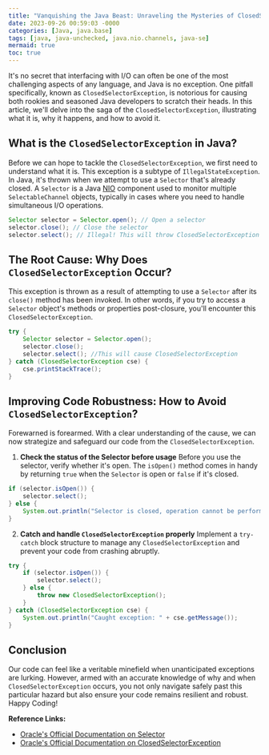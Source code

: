 ```yaml
---
title: "Vanquishing the Java Beast: Unraveling the Mysteries of ClosedSelectorException"
date: 2023-09-26 00:59:03 -0000
categories: [Java, java.base]
tags: [java, java-unchecked, java.nio.channels, java-se]
mermaid: true
toc: true
---
```



It's no secret that interfacing with I/O can often be one of the most challenging aspects of any language, and Java is no exception. One pitfall specifically, known as `ClosedSelectorException`, is notorious for causing both rookies and seasoned Java developers to scratch their heads. In this article, we'll delve into the saga of the `ClosedSelectorException`, illustrating what it is, why it happens, and how to avoid it. 

## What is the `ClosedSelectorException` in Java?

Before we can hope to tackle the `ClosedSelectorException`, we first need to understand what it is. This exception is a subtype of `IllegalStateException`. In Java, it's thrown when we attempt to use a `Selector` that's already closed. A `Selector` is a Java [NIO](https://docs.oracle.com/javase/8/docs/api/java/nio/channels/Selector.html) component used to monitor multiple `SelectableChannel` objects, typically in cases where you need to handle simultaneous I/O operations.

```java
Selector selector = Selector.open(); // Open a selector
selector.close(); // Close the selector
selector.select(); // Illegal! This will throw ClosedSelectorException
```

## The Root Cause: Why Does `ClosedSelectorException` Occur?

This exception is thrown as a result of attempting to use a `Selector` after its `close()` method has been invoked. In other words, if you try to access a `Selector` object's methods or properties post-closure, you'll encounter this `ClosedSelectorException`.

```java
try {
    Selector selector = Selector.open();
    selector.close();
    selector.select(); //This will cause ClosedSelectorException
} catch (ClosedSelectorException cse) {
    cse.printStackTrace();
}
```

## Improving Code Robustness: How to Avoid `ClosedSelectorException`?

Forewarned is forearmed. With a clear understanding of the cause, we can now strategize and safeguard our code from the `ClosedSelectorException`.

1. **Check the status of the Selector before usage**
Before you use the selector, verify whether it's open. The `isOpen()` method comes in handy by returning `true` when the `Selector` is open or `false` if it's closed.

```java
if (selector.isOpen()) {
    selector.select(); 
} else {
    System.out.println("Selector is closed, operation cannot be performed");
}
```

2. **Catch and handle `ClosedSelectorException` properly**
Implement a `try-catch` block structure to manage any `ClosedSelectorException` and prevent your code from crashing abruptly.

```java
try {
    if (selector.isOpen()) {
        selector.select();
    } else {
        throw new ClosedSelectorException();
    }
} catch (ClosedSelectorException cse) {
    System.out.println("Caught exception: " + cse.getMessage());
}
```

## Conclusion
Our code can feel like a veritable minefield when unanticipated exceptions are lurking. However, armed with an accurate knowledge of why and when `ClosedSelectorException` occurs, you not only navigate safely past this particular hazard but also ensure your code remains resilient and robust. Happy Coding!

**Reference Links:**
- [Oracle's Official Documentation on Selector](https://docs.oracle.com/javase/8/docs/api/java/nio/channels/Selector.html)
- [Oracle's Official Documentation on ClosedSelectorException](https://docs.oracle.com/javase/8/docs/api/java/nio/channels/ClosedSelectorException.html)